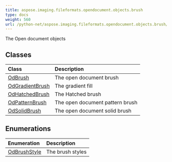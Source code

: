 ```yaml
---
title: aspose.imaging.fileformats.opendocument.objects.brush
type: docs
weight: 560
url: /python-net/aspose.imaging.fileformats.opendocument.objects.brush/
---
```



The Open document objects

## **Classes**
| **Class** | **Description** |
| :- | :- |
| [OdBrush](/imaging/python-net/aspose.imaging.fileformats.opendocument.objects.brush/odbrush/) | The open document brush |
| [OdGradientBrush](/imaging/python-net/aspose.imaging.fileformats.opendocument.objects.brush/odgradientbrush/) | The gradient fill |
| [OdHatchedBrush](/imaging/python-net/aspose.imaging.fileformats.opendocument.objects.brush/odhatchedbrush/) | The Hatched brush |
| [OdPatternBrush](/imaging/python-net/aspose.imaging.fileformats.opendocument.objects.brush/odpatternbrush/) | The open document pattern brush |
| [OdSolidBrush](/imaging/python-net/aspose.imaging.fileformats.opendocument.objects.brush/odsolidbrush/) | The open document solid brush |
## **Enumerations**
| **Enumeration** | **Description** |
| :- | :- |
| [OdBrushStyle](/imaging/python-net/aspose.imaging.fileformats.opendocument.objects.brush/odbrushstyle/) | The brush styles |
